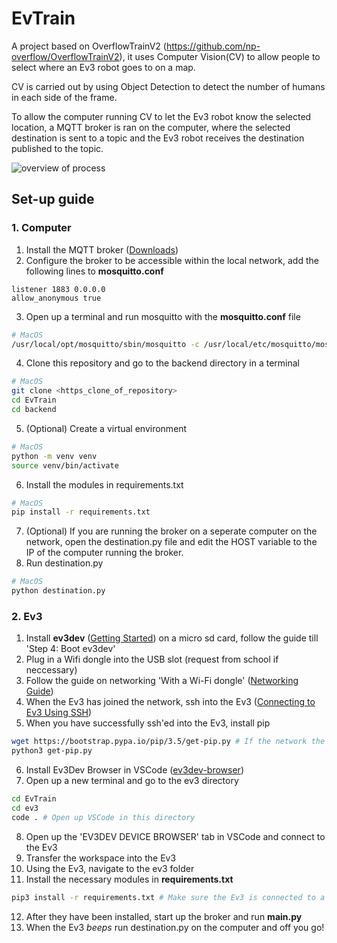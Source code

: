 # EvTrain 
A project based on OverflowTrainV2 (https://github.com/np-overflow/OverflowTrainV2), it uses Computer Vision(CV) to allow people to select where an Ev3 robot goes to on a map. 

CV is carried out by using Object Detection to detect the number of humans in each side of the frame. 

To allow the computer running CV to let the Ev3 robot know the selected location, a MQTT broker is ran on the computer, where the selected destination is sent to a topic and the Ev3 robot receives the destination published to the topic.

![overview of process](/overview.jpg)

## Set-up guide
### 1. Computer
1. Install the MQTT broker ([Downloads](https://mosquitto.org/download/))
2. Configure the broker to be accessible within the local network, add the following lines to **mosquitto.conf**
```  
listener 1883 0.0.0.0 
allow_anonymous true
```
3. Open up a terminal and run mosquitto with the **mosquitto.conf** file
``` bash
# MacOS
/usr/local/opt/mosquitto/sbin/mosquitto -c /usr/local/etc/mosquitto/mosquitto.conf
```
4. Clone this repository and go to the backend directory in a terminal
``` bash
# MacOS 
git clone <https_clone_of_repository>
cd EvTrain
cd backend
```
5. (Optional) Create a virtual environment 
``` bash
# MacOS
python -m venv venv
source venv/bin/activate
```
6. Install the modules in requirements.txt
``` bash
# MacOS 
pip install -r requirements.txt
```
7. (Optional) If you are running the broker on a seperate computer on the network, open the destination.py file and edit the HOST variable to the IP of the computer running the broker.
8. Run destination.py
``` bash
# MacOS
python destination.py
```

### 2. Ev3
1. Install **ev3dev** ([Getting Started](https://www.ev3dev.org/docs/getting-started/)) on a micro sd card, follow the guide till 'Step 4: Boot ev3dev'
2. Plug in a Wifi dongle into the USB slot (request from school if neccessary)
3. Follow the guide on networking 'With a Wi-Fi dongle' ([Networking Guide](https://www.ev3dev.org/docs/networking/))
4. When the Ev3 has joined the network, ssh into the Ev3 ([Connecting to Ev3 Using SSH](https://www.ev3dev.org/docs/tutorials/connecting-to-ev3dev-with-ssh/))
5. When you have successfully ssh'ed into the Ev3, install pip
``` bash
wget https://bootstrap.pypa.io/pip/3.5/get-pip.py # If the network the Ev3 is connected to the IMac does not have internet access, download the get-pip.py file on the IMac while it is connected to a network with internet and transfer it to the Ev3 when you rejoin the network with the Ev3
python3 get-pip.py
```
6. Install Ev3Dev Browser in VSCode ([ev3dev-browser](https://marketplace.visualstudio.com/items?itemName=ev3dev.ev3dev-browser))
7. Open up a new terminal and go to the ev3 directory
``` bash 
cd EvTrain
cd ev3
code . # Open up VSCode in this directory
```
8. Open up the 'EV3DEV DEVICE BROWSER' tab in VSCode and connect to the Ev3
9. Transfer the workspace into the Ev3
10. Using the Ev3, navigate to the ev3 folder 
11. Install the necessary modules in **requirements.txt** 
``` bash
pip3 install -r requirements.txt # Make sure the Ev3 is connected to a network with internet access
```
12. After they have been installed, start up the broker and run **main.py** 
13. When the Ev3 *beeps* run destination.py on the computer and off you go!